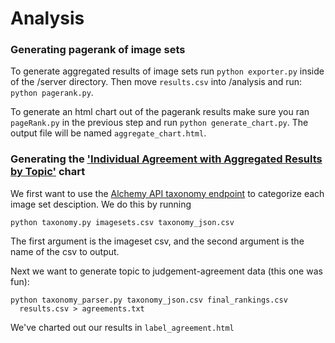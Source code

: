 # Analysis

### Generating pagerank of image sets

To generate aggregated results of image sets run `python exporter.py` inside of the /server directory. Then move `results.csv` into /analysis and run: `python pagerank.py`.

To generate an html chart out of the pagerank results make sure you ran `pageRank.py` in the previous step and run `python generate_chart.py`. The output file will be named `aggregate_chart.html`.


### Generating the ['Individual Agreement with Aggregated Results by Topic'](https://raw.githubusercontent.com/gmosley/PopOp/master/analysis/agreement_vs_disagreement.png) chart

We first want to use the [Alchemy API taxonomy endpoint](http://www.alchemyapi.com/api/taxonomy) to categorize each image set desciption. We do this by running 
```
python taxonomy.py imagesets.csv taxonomy_json.csv
``` 
The first argument is the imageset csv, and the second argument is the name of the csv to output.

Next we want to generate topic to judgement-agreement data (this one was fun): 
```
python taxonomy_parser.py taxonomy_json.csv final_rankings.csv 
  results.csv > agreements.txt
``` 
We've charted out our results in `label_agreement.html`
